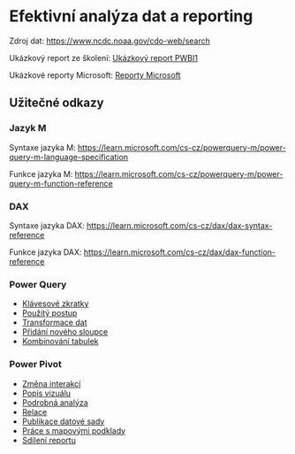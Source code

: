 # Efektivní analýza dat a reporting




Zdroj dat: https://www.ncdc.noaa.gov/cdo-web/search

Ukázkový report ze školení: [Ukázkový report PWBI1](https://app.powerbi.com/view?r=eyJrIjoiNTg0ODhkYWYtNTMxOC00M2YzLTg2YTAtMDhjOWE0ZDIxNzY3IiwidCI6IjU4NzNhNWVlLTkzNTYtNGYyMy04YzMyLTQ5ODRmYjE5ZmZmMyIsImMiOjh9&pageName=ReportSectionfe84644d795c3ccb1a1a)

Ukázkové reporty Microsoft: [Reporty Microsoft](https://learn.microsoft.com/en-us/power-bi/create-reports/sample-datasets)


## Užitečné odkazy

### Jazyk M
Syntaxe jazyka M: https://learn.microsoft.com/cs-cz/powerquery-m/power-query-m-language-specification

Funkce jazyka M: https://learn.microsoft.com/cs-cz/powerquery-m/power-query-m-function-reference


### DAX
Syntaxe jazyka DAX: https://learn.microsoft.com/cs-cz/dax/dax-syntax-reference

Funkce jazyka DAX: https://learn.microsoft.com/cs-cz/dax/dax-function-reference



### Power Query
- [Klávesové zkratky](https://learn.microsoft.com/cs-cz/power-query/keyboard-shortcuts)
- [Použitý postup](https://learn.microsoft.com/cs-cz/power-query/applied-steps)
- [Transformace dat](https://learn.microsoft.com/cs-cz/training/modules/clean-data-power-bi/2-shape-data)
- [Přidání nového sloupce](https://support.microsoft.com/cs-cz/office/p%C5%99id%C3%A1n%C3%AD-vlastn%C3%ADho-sloupce-power-query-2dbb579a-915b-4ebd-b622-8e7f3d1d61a6)
- [Kombinování tabulek](https://learn.microsoft.com/cs-cz/training/modules/clean-data-power-bi/5-combine-tables)

### Power Pivot
- [Změna interakcí](https://learn.microsoft.com/cs-cz/power-bi/create-reports/service-reports-visual-interactions)
- [Popis vizuálu](https://learn.microsoft.com/cs-cz/power-bi/create-reports/desktop-tooltips?tabs=powerbi-desktop)
- [Podrobná analýza](https://learn.microsoft.com/cs-cz/power-bi/create-reports/desktop-drillthrough)
- [Relace](https://learn.microsoft.com/cs-cz/power-bi/transform-model/desktop-create-and-manage-relationships)
- [Publikace datové sady](https://learn.microsoft.com/cs-cz/power-bi/create-reports/desktop-upload-desktop-files)
- [Práce s mapovými podklady](https://learn.microsoft.com/cs-cz/power-bi/visuals/power-bi-map-tips-and-tricks)
- [Sdílení reportu](https://learn.microsoft.com/cs-cz/power-bi/collaborate-share/service-share-dashboards)



